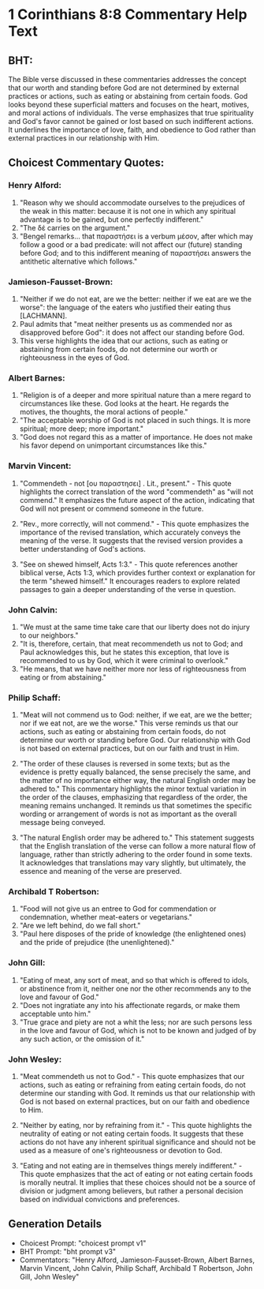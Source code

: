 # 1 Corinthians 8:8 Commentary Help Text

## BHT:
The Bible verse discussed in these commentaries addresses the concept that our worth and standing before God are not determined by external practices or actions, such as eating or abstaining from certain foods. God looks beyond these superficial matters and focuses on the heart, motives, and moral actions of individuals. The verse emphasizes that true spirituality and God's favor cannot be gained or lost based on such indifferent actions. It underlines the importance of love, faith, and obedience to God rather than external practices in our relationship with Him.

## Choicest Commentary Quotes:
### Henry Alford:
1. "Reason why we should accommodate ourselves to the prejudices of the weak in this matter: because it is not one in which any spiritual advantage is to be gained, but one perfectly indifferent."
2. "The δέ carries on the argument."
3. "Bengel remarks... that παραστήσει is a verbum μέσον, after which may follow a good or a bad predicate: will not affect our (future) standing before God; and to this indifferent meaning of παραστήσει answers the antithetic alternative which follows."

### Jamieson-Fausset-Brown:
1. "Neither if we do not eat, are we the better: neither if we eat are we the worse": the language of the eaters who justified their eating thus [LACHMANN].
2. Paul admits that "meat neither presents us as commended nor as disapproved before God": it does not affect our standing before God.
3. This verse highlights the idea that our actions, such as eating or abstaining from certain foods, do not determine our worth or righteousness in the eyes of God.

### Albert Barnes:
1. "Religion is of a deeper and more spiritual nature than a mere regard to circumstances like these. God looks at the heart. He regards the motives, the thoughts, the moral actions of people."
2. "The acceptable worship of God is not placed in such things. It is more spiritual; more deep; more important."
3. "God does not regard this as a matter of importance. He does not make his favor depend on unimportant circumstances like this."

### Marvin Vincent:
1. "Commendeth - not [ου παραστησει] . Lit., present." - This quote highlights the correct translation of the word "commendeth" as "will not commend." It emphasizes the future aspect of the action, indicating that God will not present or commend someone in the future.

2. "Rev., more correctly, will not commend." - This quote emphasizes the importance of the revised translation, which accurately conveys the meaning of the verse. It suggests that the revised version provides a better understanding of God's actions.

3. "See on shewed himself, Acts 1:3." - This quote references another biblical verse, Acts 1:3, which provides further context or explanation for the term "shewed himself." It encourages readers to explore related passages to gain a deeper understanding of the verse in question.

### John Calvin:
1. "We must at the same time take care that our liberty does not do injury to our neighbors."
2. "It is, therefore, certain, that meat recommendeth us not to God; and Paul acknowledges this, but he states this exception, that love is recommended to us by God, which it were criminal to overlook."
3. "He means, that we have neither more nor less of righteousness from eating or from abstaining."

### Philip Schaff:
1. "Meat will not commend us to God: neither, if we eat, are we the better; nor if we eat not, are we the worse." This verse reminds us that our actions, such as eating or abstaining from certain foods, do not determine our worth or standing before God. Our relationship with God is not based on external practices, but on our faith and trust in Him. 

2. "The order of these clauses is reversed in some texts; but as the evidence is pretty equally balanced, the sense precisely the same, and the matter of no importance either way, the natural English order may be adhered to." This commentary highlights the minor textual variation in the order of the clauses, emphasizing that regardless of the order, the meaning remains unchanged. It reminds us that sometimes the specific wording or arrangement of words is not as important as the overall message being conveyed.

3. "The natural English order may be adhered to." This statement suggests that the English translation of the verse can follow a more natural flow of language, rather than strictly adhering to the order found in some texts. It acknowledges that translations may vary slightly, but ultimately, the essence and meaning of the verse are preserved.

### Archibald T Robertson:
1. "Food will not give us an entree to God for commendation or condemnation, whether meat-eaters or vegetarians."
2. "Are we left behind, do we fall short."
3. "Paul here disposes of the pride of knowledge (the enlightened ones) and the pride of prejudice (the unenlightened)."

### John Gill:
1. "Eating of meat, any sort of meat, and so that which is offered to idols, or abstinence from it, neither one nor the other recommends any to the love and favour of God."
2. "Does not ingratiate any into his affectionate regards, or make them acceptable unto him."
3. "True grace and piety are not a whit the less; nor are such persons less in the love and favour of God, which is not to be known and judged of by any such action, or the omission of it."

### John Wesley:
1. "Meat commendeth us not to God." - This quote emphasizes that our actions, such as eating or refraining from eating certain foods, do not determine our standing with God. It reminds us that our relationship with God is not based on external practices, but on our faith and obedience to Him.

2. "Neither by eating, nor by refraining from it." - This quote highlights the neutrality of eating or not eating certain foods. It suggests that these actions do not have any inherent spiritual significance and should not be used as a measure of one's righteousness or devotion to God.

3. "Eating and not eating are in themselves things merely indifferent." - This quote emphasizes that the act of eating or not eating certain foods is morally neutral. It implies that these choices should not be a source of division or judgment among believers, but rather a personal decision based on individual convictions and preferences.


## Generation Details
- Choicest Prompt: "choicest prompt v1"
- BHT Prompt: "bht prompt v3"
- Commentators: "Henry Alford, Jamieson-Fausset-Brown, Albert Barnes, Marvin Vincent, John Calvin, Philip Schaff, Archibald T Robertson, John Gill, John Wesley"

